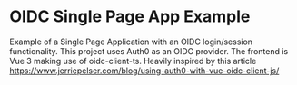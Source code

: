 # OIDC Single Page App Example
Example of a Single Page Application with an OIDC login/session functionality. This project uses Auth0 as an OIDC provider.
The frontend is Vue 3 making use of oidc-client-ts. Heavily inspired by this article https://www.jerriepelser.com/blog/using-auth0-with-vue-oidc-client-js/
